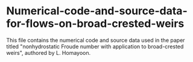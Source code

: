 # Numerical-code-and-source-data-for-flows-on-broad-crested-weirs
This file contains the numerical code and source data used in the paper titled "nonhydrostatic Froude number with application to broad-crested weirs",  authored by L. Homayoon.
